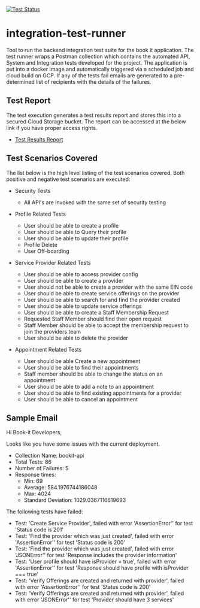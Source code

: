 [![Test Status](https://storage.googleapis.com/bookit-integration-test-runner-output/badge.svg)](https://storage.googleapis.com/bookit-integration-test-runner-output/badge.svg)

# integration-test-runner

Tool to run the backend integration test suite for the book it application. The test runner wraps a Postman collection which contains the automated API, System and Integration tests developed for the project. The application is put into a docker image and automatically triggered via a scheduled job and cloud build on GCP. If any of the tests fail emails are generated to a pre-determined list of recipients with the details of the failures.

## Test Report

The test execution generates a test results report and stores this into a secured Cloud Storage bucket. The report can be accessed at the below link if you have proper access rights.

- [Test Results Report](https://storage.cloud.google.com/bookit-integration-test-runner-output/report.html)

## Test Scenarios Covered

The list below is the high level listing of the test scenarios covered. Both positive and negative test scenarios are executed:

- Security Tests

  - All API's are invoked with the same set of security testing

- Profile Related Tests

  - User should be able to create a profile
  - User should be able to Query their profile
  - User should be able to update their profile
  - Profile Delete
  - User Off-boarding

- Service Provider Related Tests

  - User should be able to access provider config
  - User should be able to create a provider
  - User should not be able to create a provider with the same EIN code
  - User should be able to create service offerings on the provider
  - User should be able to search for and find the provider created
  - User should be able to update service offerings
  - User should be able to create a Staff Membership Request
  - Requested Staff Member should find their open request
  - Staff Member should be able to accept the membership request to join the providers team
  - User should be able to delete the provider

- Appointment Related Tests
  - User should be able Create a new appointment
  - User should be able to find their appointments
  - Staff member should be able to change the status on an appointment
  - User should be able to add a note to an appointment
  - User should be able to find existing appointments for a provider
  - User should be able to cancel an appointment

## Sample Email

Hi Book-it Developers,

Looks like you have some issues with the current deployment.

- Collection Name: bookit-api
- Total Tests: 86
- Number of Failures: 5
- Response times:
  - Min: 69
  - Average: 584.1976744186048
  - Max: 4024
  - Standard Deviation: 1029.0367116619693

The following tests have failed:

- Test: 'Create Service Provider', failed with error 'AssertionError'' for test 'Status code is 201'
- Test: 'Find the provider which was just created', failed with error 'AssertionError'' for test 'Status code is 200'
- Test: 'Find the provider which was just created', failed with error 'JSONError'' for test 'Response includes the provider information'
- Test: 'User profile should have isProvider = true', failed with error 'AssertionError'' for test 'Response should have profile with isProvider === true'
- Test: 'Verify Offerings are created and returned with provider', failed with error 'AssertionError'' for test 'Status code is 200'
- Test: 'Verify Offerings are created and returned with provider', failed with error 'JSONError'' for test 'Provider should have 3 services'
